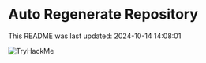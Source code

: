 # Auto Regenerate Repository

This README was last updated: 2024-10-14 14:08:01

 ![TryHackMe](https://tryhackme.com/badge/533634)